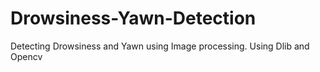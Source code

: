 # Drowsiness-Yawn-Detection
Detecting Drowsiness and Yawn using Image processing. Using Dlib and Opencv
